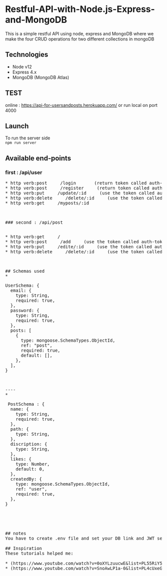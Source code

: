 # Restful-API-with-Node.js-Express-and-MongoDB
This is a simple restful API using node, express and MongoDB where we make the four CRUD operations for two different collections in mongoDB 
## Technologies
* Node v12
* Express 4.x
* MongoDB (MongoDB Atlas)

## TEST
online : https://api-for-usersandposts.herokuapp.com/
or run local on port 4000
<br />

## Launch
To run the server side<br />
`npm run server`<br />
## Available end-points
### first : /api/user<br />
<pre>
* http verb:post     /login       (return token called auth-token)
* http verb:post     /register     (return token called auth-token)
* http verb:put     /update/:id     (use the token called auth-token)
* http verb:delete     /delete/:id     (use the token called auth-token)
* http verb:get     /myposts/:id<br />
<pre>

### second : /api/post<br />
<pre>
* http verb:get     /
* http verb:post     /add     (use the token called auth-token)
* http verb:put     /edite/:id     (use the token called auth-token)
* http verb:delete     /delete/:id     (use the token called auth-token)<br />
<pre>

## Schemas used 
* <pre>UserSchema: {
  email: {
    type: String,
    required: true,
  },
  password: {
    type: String,
    required: true,
  },
  posts: [
    {
      type: mongoose.SchemaTypes.ObjectId,
      ref: "post",
      required: true,
      default: [],
    },
  ],
}
<pre>

<br />----
* <pre> PostSchema : {
  name: {
    type: String,
    required: true,
  },
  path: {
    type: String,
  },
  discription: {
    type: String,
  },
  likes: {
    type: Number,
    default: 0,
  },
  createdBy: {
    type: mongoose.SchemaTypes.ObjectId,
    ref: "user",
    required: true,
  },
}
<pre>

<br />

## notes
You have to create .env file and set your DB link and JWT secert 

## Inspiration
These tutorials helped me:<br />
* (https://www.youtube.com/watch?v=0oXYLzuucwE&list=PL55RiY5tL51q4D-B63KBnygU6opNPFk_q)
* (https://www.youtube.com/watch?v=SnoAwLP1a-0&list=PL4cUxeGkcC9iqqESP8335DA5cRFp8loyp)

